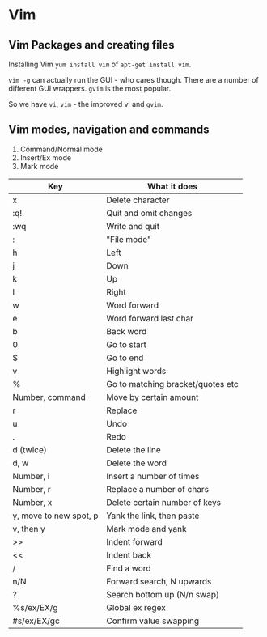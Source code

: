 # Vim

## Vim Packages and creating files

Installing Vim `yum install vim` of `apt-get install vim`.

`vim -g` can actually run the GUI - who cares though. There are a number of different GUI wrappers. `gvim` is the most popular.

So we have `vi`, `vim` - the improved vi and `gvim`.

## Vim modes, navigation and commands

1. Command/Normal mode
2. Insert/Ex mode
3. Mark mode

| Key 				| What it does 						|
| ---				| ---								|
| x					| Delete character 					|
| :q! 				| Quit and omit changes 			|
| :wq				| Write and quit	 				|
| : 				| "File mode" 						|
| h 				| Left								|
| j 				| Down 								|
| k 				| Up 								|
| l					| Right 							|
| w 				| Word forward 						|
| e 				| Word forward last char 			|
| b 				| Back word 						|
| 0 				| Go to start 						|
| $ 				| Go to end 						|
| v					| Highlight words					|
| % 				| Go to matching bracket/quotes etc |
| Number, command 	| Move by certain amount 			|
| r 				| Replace 							|
| u 				| Undo 								|
| . 				| Redo 								|
| d (twice) 		| Delete the line 					|
| d, w 				| Delete the word 					|
| Number, i 		| Insert a number of times 			|
| Number, r 		| Replace a number of chars 		|
| Number, x 		| Delete certain number of keys 	|
| y, move to new spot, p | Yank the link, then paste 	|
| v, then y 		| Mark mode and yank 				|
| >>				| Indent forward 					|
| << 				| Indent back 						|
| /<word>			| Find a word 						|
| n/N 				| Forward search, N upwards 		|
| ?<word>			| Search bottom up (N/n swap)		|
| %s/ex/EX/g 		| Global ex regex 					|
| #s/ex/EX/gc 		| Confirm value swapping 			|


